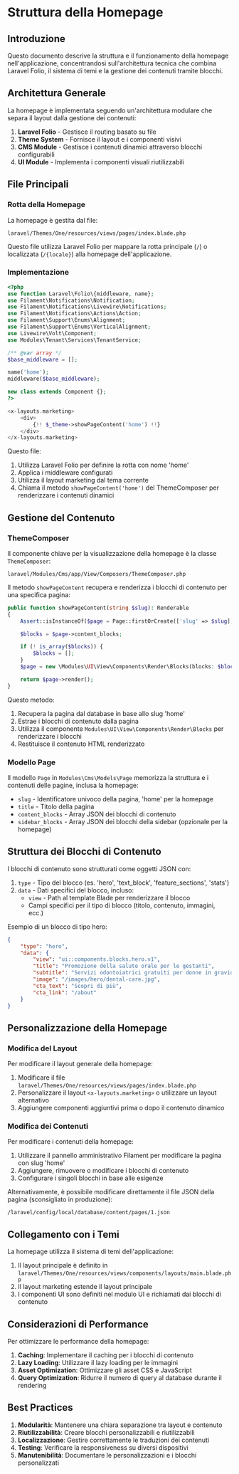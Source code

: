 # Struttura della Homepage

## Introduzione

Questo documento descrive la struttura e il funzionamento della homepage nell'applicazione, concentrandosi sull'architettura tecnica che combina Laravel Folio, il sistema di temi e la gestione dei contenuti tramite blocchi.

## Architettura Generale

La homepage è implementata seguendo un'architettura modulare che separa il layout dalla gestione dei contenuti:

1. **Laravel Folio** - Gestisce il routing basato su file
2. **Theme System** - Fornisce il layout e i componenti visivi
3. **CMS Module** - Gestisce i contenuti dinamici attraverso blocchi configurabili
4. **UI Module** - Implementa i componenti visuali riutilizzabili

## File Principali

### Rotta della Homepage

La homepage è gestita dal file:

```
laravel/Themes/One/resources/views/pages/index.blade.php
```

Questo file utilizza Laravel Folio per mappare la rotta principale (`/`) o localizzata (`/{locale}`) alla homepage dell'applicazione.

### Implementazione

```php
<?php
use function Laravel\Folio\{middleware, name};
use Filament\Notifications\Notification;
use Filament\Notifications\Livewire\Notifications;
use Filament\Notifications\Actions\Action;
use Filament\Support\Enums\Alignment;
use Filament\Support\Enums\VerticalAlignment;
use Livewire\Volt\Component;
use Modules\Tenant\Services\TenantService;

/** @var array */
$base_middleware = [];

name('home');
middleware($base_middleware);

new class extends Component {};
?>

<x-layouts.marketing>
    <div>
        {!! $_theme->showPageContent('home') !!}
    </div>
</x-layouts.marketing>
```

Questo file:
1. Utilizza Laravel Folio per definire la rotta con nome 'home'
2. Applica i middleware configurati
3. Utilizza il layout marketing dal tema corrente
4. Chiama il metodo `showPageContent('home')` del ThemeComposer per renderizzare i contenuti dinamici

## Gestione del Contenuto

### ThemeComposer

Il componente chiave per la visualizzazione della homepage è la classe `ThemeComposer`:

```
laravel/Modules/Cms/app/View/Composers/ThemeComposer.php
```

Il metodo `showPageContent` recupera e renderizza i blocchi di contenuto per una specifica pagina:

```php
public function showPageContent(string $slug): Renderable
{
    Assert::isInstanceOf($page = Page::firstOrCreate(['slug' => $slug], ['title' => $slug, 'content_blocks' => []]), Page::class, '['.__LINE__.']['.__FILE__.']');

    $blocks = $page->content_blocks;

    if (! is_array($blocks)) {
        $blocks = [];
    }
    $page = new \Modules\UI\View\Components\Render\Blocks(blocks: $blocks, model: $page);

    return $page->render();
}
```

Questo metodo:
1. Recupera la pagina dal database in base allo slug 'home'
2. Estrae i blocchi di contenuto dalla pagina
3. Utilizza il componente `Modules\UI\View\Components\Render\Blocks` per renderizzare i blocchi
4. Restituisce il contenuto HTML renderizzato

### Modello Page

Il modello `Page` in `Modules\Cms\Models\Page` memorizza la struttura e i contenuti delle pagine, inclusa la homepage:

- `slug` - Identificatore univoco della pagina, 'home' per la homepage
- `title` - Titolo della pagina
- `content_blocks` - Array JSON dei blocchi di contenuto
- `sidebar_blocks` - Array JSON dei blocchi della sidebar (opzionale per la homepage)

## Struttura dei Blocchi di Contenuto

I blocchi di contenuto sono strutturati come oggetti JSON con:

1. `type` - Tipo del blocco (es. 'hero', 'text_block', 'feature_sections', 'stats')
2. `data` - Dati specifici del blocco, incluso:
   - `view` - Path al template Blade per renderizzare il blocco
   - Campi specifici per il tipo di blocco (titolo, contenuto, immagini, ecc.)

Esempio di un blocco di tipo hero:

```json
{
    "type": "hero",
    "data": {
        "view": "ui::components.blocks.hero.v1",
        "title": "Promozione della salute orale per le gestanti",
        "subtitle": "Servizi odontoiatrici gratuiti per donne in gravidanza",
        "image": "/images/hero/dental-care.jpg",
        "cta_text": "Scopri di più",
        "cta_link": "/about"
    }
}
```

## Personalizzazione della Homepage

### Modifica del Layout

Per modificare il layout generale della homepage:

1. Modificare il file `laravel/Themes/One/resources/views/pages/index.blade.php`
2. Personalizzare il layout `<x-layouts.marketing>` o utilizzare un layout alternativo
3. Aggiungere componenti aggiuntivi prima o dopo il contenuto dinamico

### Modifica dei Contenuti

Per modificare i contenuti della homepage:

1. Utilizzare il pannello amministrativo Filament per modificare la pagina con slug 'home'
2. Aggiungere, rimuovere o modificare i blocchi di contenuto
3. Configurare i singoli blocchi in base alle esigenze

Alternativamente, è possibile modificare direttamente il file JSON della pagina (sconsigliato in produzione):

```
/laravel/config/local/database/content/pages/1.json
```

## Collegamento con i Temi

La homepage utilizza il sistema di temi dell'applicazione:

1. Il layout principale è definito in `laravel/Themes/One/resources/views/components/layouts/main.blade.php`
2. Il layout marketing estende il layout principale
3. I componenti UI sono definiti nel modulo UI e richiamati dai blocchi di contenuto

## Considerazioni di Performance

Per ottimizzare le performance della homepage:

1. **Caching**: Implementare il caching per i blocchi di contenuto
2. **Lazy Loading**: Utilizzare il lazy loading per le immagini
3. **Asset Optimization**: Ottimizzare gli asset CSS e JavaScript
4. **Query Optimization**: Ridurre il numero di query al database durante il rendering

## Best Practices

1. **Modularità**: Mantenere una chiara separazione tra layout e contenuto
2. **Riutilizzabilità**: Creare blocchi personalizzabili e riutilizzabili
3. **Localizzazione**: Gestire correttamente le traduzioni dei contenuti
4. **Testing**: Verificare la responsiveness su diversi dispositivi
5. **Manutenibilità**: Documentare le personalizzazioni e i blocchi personalizzati 
